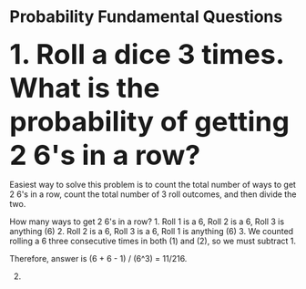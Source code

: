 # Probability Fundamental Questions

<font size="20">**1. Roll a dice 3 times. What is the probability of getting 2 6's in a row?**</font>

Easiest way to solve this problem is to count the total number of ways to get 2 6's in a row, count the total number of 3 roll outcomes, and then divide the two. 

How many ways to get 2 6's in a row? 
	1. Roll 1 is a 6, Roll 2 is a 6, Roll 3 is anything (6)
	2. Roll 2 is a 6, Roll 3 is a 6, Roll 1 is anything (6)
	3. We counted rolling a 6 three consecutive times in both (1) and (2), so we must subtract 1. 

Therefore, answer is (6 + 6 - 1) / (6^3) = 11/216. 

2. 

